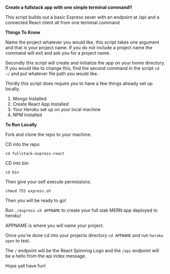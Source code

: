 **Create a fullstack app with one simple terminal command!!**

This script builds out a basic Express sever with an endpoint at /api and a connected React client all from one terminal command 

**Things To Know**

Name the project whatever you would like, this script takes one argument and that is your project name. If you do not include a project name the command will exit and ask you for a project name.

Secondly this script will create and initialize the app on your home directory. If you would like to change this, find the second command in the script `cd ~/` and put whatever file path you would like. 

Thirdly this script does require you to have a few things already set up locally. 
1. Mongo Installed 
2. Create React App Installed
3. Your Heroku set up on your local machine 
4. NPM Installed 

**To Run Locally**

Fork and clone the repo to your machine. 

CD into the repo 

```cd fullstack-express-react```

CD into bin 

```cd bin```

Then give your self execute permissions. 

```chmod 755 express.sh```

Then you will be ready to go!

Run `./express.sh APPNAME` to create your full stak MERN app deployed to heroku!

APPNAME is where you will name your project. 

Once you're done cd into your projects directory `cd APPNAME` and run `heroku open` to test. 

The `/` endpoint will be the React Spinning Logo and the `/api` endpoint will be a hello from the api index message.

Hope yall have fun! 

